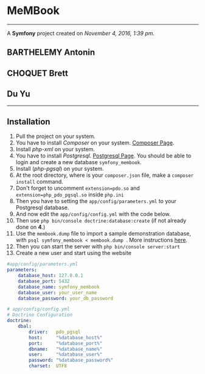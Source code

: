 # MeMBook

***
A **Symfony** project created on *November 4, 2016, 1:39 pm*.
## BARTHELEMY Antonin
## CHOQUET Brett
## Du Yu

***

## Installation

1. Pull the project on your system.
2. You have to install *_Composer_* on your system. [Composer Page](https://getcomposer.org/).
3. Install *_php-xml_* on your system.
4. You have to install *_Postgresql_*. [Postgresql Page](https://www.postgresql.org/). You should be able to login and create a new database `symfony_membook`.
5. Install (*_php-pgsql_*) on your system.
6. At the root directory, where is your `composer.json` file, make a `composer install` command.
7. Don't forget to uncomment `extension=pdo.so` and `extension=php_pdo_pgsql.so` inside `php.ini`
8. Then you have to setting the `app/config/parameters.yml` to your Postgresql database.
9. And now edit the `app/config/config.yml` with the code below.
10. Then use `php bin/console doctrine:database:create` (if not already done on **4**.)
11. Use the `membook.dump` file to import a sample demonstration database, with `psql symfony_membook < membook.dump `. More instructions [here](https://www.postgresql.org/docs/9.1/static/backup-dump.html).
12. Then you can start the server with `php bin/console server:start`
13. Create a new user and start using the website

```yaml
#app/config/parameters.yml
parameters:
    database_host: 127.0.0.1
    database_port: 5432
    database_name: symfony_membook
    database_user: your_user_name
    database_password: your_db_password

```

```yaml
# app/config/config.yml
# Doctrine Configuration
doctrine:
    dbal:
        driver:   pdo_pgsql
        host:     "%database_host%"
        port:     "%database_port%"
        dbname:   "%database_name%"
        user:     "%database_user%"
        password: "%database_password%"
        charset:  UTF8
```
